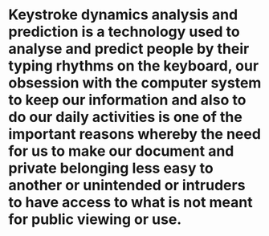 # Keystroke dynamics analysis and prediction is a technology used to analyse and predict people by their typing rhythms on the keyboard, our obsession with the computer system to keep our information and also to do our daily activities is one of the important reasons whereby the need for us to make our document and private belonging less easy to another or unintended or intruders to have access to what is not meant for public viewing or use. 
